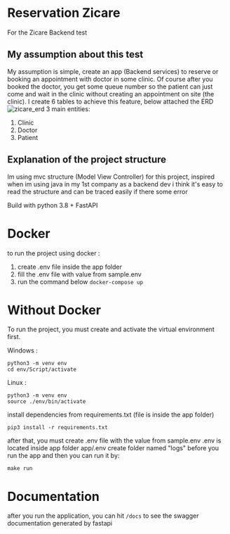 # Reservation Zicare
For the Zicare Backend test

## My assumption about this test
My assumption is simple, create an app (Backend services) to reserve or booking an appointment with doctor in some clinic. Of course after you booked the doctor, you get some queue number so the patient can just come and wait in the clinic without creating an appointment on site (the clinic).
I create 6 tables to achieve this feature, below attached the ERD
![zicare_erd](https://github.com/Hyrdie/zicare/assets/33867561/03409042-7fe0-4e57-a90f-11a82f9bb66e)
3 main entities:
1. Clinic
2. Doctor
3. Patient

## Explanation of the project structure
Im using mvc structure (Model View Controller) for this project, inspired when im using java in my 1st company as a backend dev
i think it's easy to read the structure and can be traced easily if there some error

Build with python 3.8 + FastAPI

Docker
====================
to run the project using docker : 
1. create .env file inside the app folder
2. fill the .env file with value from sample.env
3. run the command below
```docker-compose up```

Without Docker
====================
To run the project, you must create and activate the virtual environment first.

Windows : 
```
python3 -m venv env
cd env/Script/activate
```

Linux : 
```
python3 -m venv env
source ./env/bin/activate
```
install dependencies from requirements.txt (file is inside the app folder)
```
pip3 install -r requirements.txt
```

after that, you must create .env file with the value from sample.env
.env is located inside app folder 
app/.env
create folder named "logs" before you run the app
and then you can run it by:
```
make run
```

Documentation
===================
after you run the application, you can hit ```/docs``` to see the swagger documentation generated by fastapi

